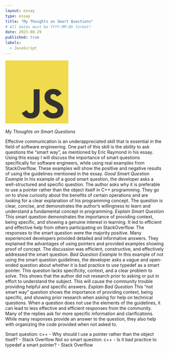 ```yaml
---
layout: essay
type: essay
title: "My Thoughts on Smart Questions"
# All dates must be YYYY-MM-DD format!
date: 2023-08-29
published: true
labels:
  - JavaScript
---
```


<img width="200px" class="rounded float-start pe-4" src="../img/javascript.jpg">

*My Thoughts on Smart Questions*

  Effective communication is an underappreciated skill that is essential in the field of software engineering. One part of this skill is the ability to ask questions the “smart way”, as mentioned by Eric Raymond in his essay. Using this essay I will discuss the importance of smart questions specifically for software engineers, while using real examples from StackOverflow. These examples will show the positive and negative results of using the guidelines mentioned in the essay.
*Good Smart Question Example*
	In his example of a good smart question, the developer asks a well-structured and specific question. The author asks why it is preferable to use a pointer rather than the object itself in C++ programming. They go on to show curiosity about the benefits of certain operations and are looking for a clear explanation of his programming concept. The question is clear, concise, and demonstrates the author’s willingness to learn and understand a fundamental concept in programming.
 *Explain Smart Question*
	This smart question demonstrates the importance of providing context, being specific, and showing a genuine interest in learning. It led to efficient and effective help from others participating on StackOverflow. The responses to the smart question were the majority positive. Many experienced developers provided detailed and informative answers. They explained the advantages of using pointers and provided examples showing proof of concept. The discussion was efficient, constructive, and effectively addressed the smart question.
*Bad Question Example*
 	In this example of not using the smart question guidelines, the developer asks a vague and open-ended question about whether it is bad practice to use typedef as a smart pointer. This question lacks specificity, context, and a clear problem to solve. This shows that the author did not research prior to asking or put in effort to understand the subject. This will cause the community trouble providing helpful and specific answers.
 *Explain Bad Question*
	This “not smart way” question shows the importance of providing context, being specific, and showing prior research when asking for help on technical questions. When a question does not use the elements of the guidelines, it can lead to less effective and efficient responses from the community. Many of the replies ask for more specific information and clarifications. While many responses provide an answer to the question, they also help with organizing the code provided when not asked to. 

Smart question: c++ - Why should I use a pointer rather than the object itself? - Stack Overflow
Not so smart question: c++ - Is it bad practice to typedef a smart pointer? - Stack Overflow
